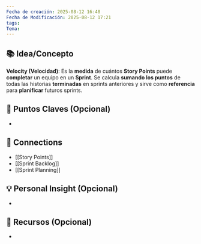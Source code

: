 ```yaml
---
Fecha de creación: 2025-08-12 16:48
Fecha de Modificación: 2025-08-12 17:21
tags: 
Tema:
---
```



## 📚 Idea/Concepto 

**Velocity (Velocidad)**: Es la **medida** de cuántos **Story Points** puede **completar** un equipo en un **Sprint**. Se calcula **sumando los puntos** de todas las historias **terminadas** en sprints anteriores y sirve como **referencia** para **planificar** futuros sprints.
## 📌 Puntos Claves (Opcional)
- 

## 🔗 Connections
- [[Story Points]]
- [[Sprint Backlog]]
- [[Sprint Planning]]

## 💡 Personal Insight (Opcional)
- 
## 🧾 Recursos (Opcional)
- 